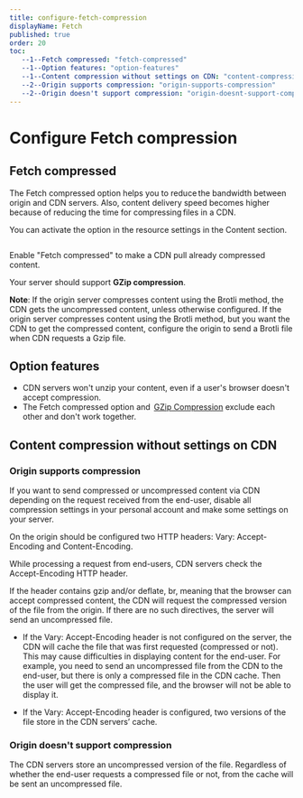 ```yaml
---
title: configure-fetch-compression
displayName: Fetch
published: true
order: 20
toc:
   --1--Fetch compressed: "fetch-compressed"
   --1--Option features: "option-features"
   --1--Content compression without settings on CDN: "content-compression-without-settings-on-cdn"
   --2--Origin supports compression: "origin-supports-compression"
   --2--Origin doesn't support compression: "origin-doesnt-support-compression"
---
```

# Configure Fetch compression

## Fetch compressed

The Fetch compressed option helps you to reduce the bandwidth between origin and CDN servers. Also, content delivery speed becomes higher because of reducing the time for compressing files in a CDN.   

You can activate the option in the resource settings in the Content section.

<img src="https://support.gcore.com/hc/article_attachments/4403736611473/fetch_compressed.png" alt="">

Enable "Fetch compressed" to make a CDN pull already compressed content.

Your server should support **GZip compression**.

**Note**: If the origin server compresses content using the Brotli method, the CDN gets the uncompressed content, unless otherwise configured. If the origin server compresses content using the Brotli method, but you want the CDN to get the compressed content, configure the origin to send a Brotli file when CDN requests a Gzip file.

## Option features

- CDN servers won't unzip your content, even if a user's browser doesn't accept compression.
- The Fetch compressed option and  <a href="https://gcore.com/docs/cdn/cdn-resource-options/compression/configure-gzip-and-brotli-compression#gzip" target="_blank">GZip Compression</a> exclude each other and don't work together.  

## Content compression without settings on CDN 

### Origin supports compression 

If you want to send compressed or uncompressed content via CDN depending on the request received from the end-user, disable all compression settings in your personal account and make some settings on your server.  

On the origin should be configured two HTTP headers: Vary: Accept-Encoding and Content-Encoding.

While processing a request from end-users, CDN servers check the Accept-Encoding HTTP header.

If the header contains gzip and/or deflate, br, meaning that the browser can accept compressed content, the CDN will request the compressed version of the file from the origin. If there are no such directives, the server will send an uncompressed file. 

- If the Vary: Accept-Encoding header is not configured on the server, the CDN will cache the file that was first requested (compressed or not). This may cause difficulties in displaying content for the end-user. For example, you need to send an uncompressed file from the CDN to the end-user, but there is only a compressed file in the CDN cache. Then the user will get the compressed file, and the browser will not be able to display it. 

- If the Vary: Accept-Encoding header is configured, two versions of the file store in the CDN servers’ cache.   

### Origin doesn't support compression 

The CDN servers store an uncompressed version of the file. Regardless of whether the end-user requests a compressed file or not, from the cache will be sent an uncompressed file.